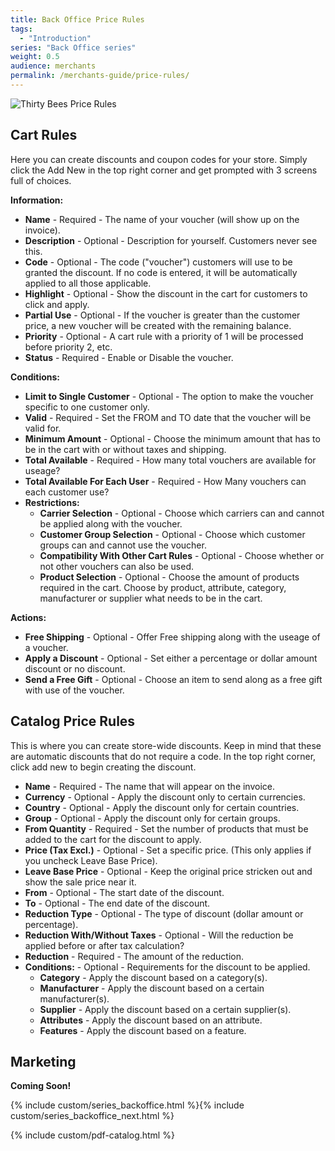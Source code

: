 ```yaml
---
title: Back Office Price Rules
tags:
  - "Introduction"
series: "Back Office series"
weight: 0.5
audience: merchants
permalink: /merchants-guide/price-rules/
---
```


![Thirty Bees Price Rules]({{baseurl}}/thirtybees/images/merchants-guide/price-rules.jpg  "Thirty Bees Price Rules")

## Cart Rules

Here you can create discounts and coupon codes for your store.  Simply click the Add New in the top right corner and get prompted with 3 screens full of choices.

**Information:**

- **Name** - Required - The name of your voucher (will show up on the invoice).
- **Description** - Optional - Description for yourself.  Customers never see this.
- **Code** - Optional - The code ("voucher") customers will use to be granted the discount.  If no code is entered, it will be automatically applied to all those applicable.
- **Highlight** - Optional - Show the discount in the cart for customers to click and apply.
- **Partial Use** - Optional - If the voucher is greater than the customer price, a new voucher will be created with the remaining balance.
- **Priority** - Optional - A cart rule with a priority of 1 will be processed before priority 2, etc.
- **Status** - Required - Enable or Disable the voucher.

**Conditions:**

- **Limit to Single Customer** - Optional - The option to make the voucher specific to one customer only.
- **Valid** - Required - Set the FROM and TO date that the voucher will be valid for.
- **Minimum Amount** - Optional - Choose the minimum amount that has to be in the cart with or without taxes and shipping.
- **Total Available** - Required -  How many total vouchers are available for useage?
- **Total Available For Each User** - Required - How Many vouchers can each customer use?
- **Restrictions:**
  - **Carrier Selection** - Optional - Choose which carriers can and cannot be applied along with the voucher.
  - **Customer Group Selection** - Optional - Choose which customer groups can and cannot use the voucher.
  - **Compatibility With Other Cart Rules** - Optional - Choose whether or not other vouchers can also be used.
  - **Product Selection** - Optional - Choose the amount of products required in the cart.  Choose by product, attribute, category, manufacturer or supplier what needs to be in the cart.

**Actions:**

- **Free Shipping** - Optional - Offer Free shipping along with the useage of a voucher.
- **Apply a Discount** - Optional - Set either a percentage or dollar amount discount or no discount.
- **Send a Free Gift** - Optional - Choose an item to send along as a free gift with use of the voucher.

## Catalog Price Rules

This is where you can create store-wide discounts.  Keep in mind that these are automatic discounts that do not require a code.  In the top right corner, click add new to begin creating the discount.

- **Name** - Required - The name that will appear on the invoice.
- **Currency** - Optional - Apply the discount only to certain currencies.
- **Country** - Optional - Apply the discount only for certain countries.
- **Group** - Optional - Apply the discount only for certain groups.
- **From Quantity** - Required - Set the number of products that must be added to the cart for the discount to apply.
- **Price (Tax Excl.)** - Optional - Set a specific price. (This only applies if you uncheck Leave Base Price).
- **Leave Base Price** - Optional - Keep the original price stricken out and show the sale price near it.
- **From** - Optional - The start date of the discount.
- **To** - Optional - The end date of the discount.
- **Reduction Type** - Optional - The type of discount (dollar amount or percentage).
- **Reduction With/Without Taxes** - Optional - Will the reduction be applied before or after tax calculation?
- **Reduction** - Required - The amount of the reduction.
- **Conditions:** - Optional - Requirements for the discount to be applied.
  - **Category** - Apply the discount based on a category(s).
  - **Manufacturer** - Apply the discount based on a certain manufacturer(s).
  - **Supplier** - Apply the discount based on a certain supplier(s).
  - **Attributes** - Apply the discount based on an attribute.
  - **Features** - Apply the discount based on a feature.

## Marketing

**Coming Soon!**

{% include custom/series_backoffice.html %}{% include custom/series_backoffice_next.html %}

{% include custom/pdf-catalog.html %}